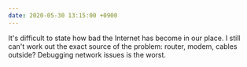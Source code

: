 ```yaml
---
date: 2020-05-30 13:15:00 +0900
---
```


It's difficult to state how bad the Internet has become in our place. I still can't work out the exact source of the problem: router, modem, cables outside? Debugging network issues is the worst.
